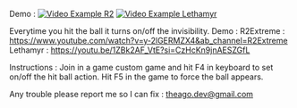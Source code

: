 Demo :
[![Video Example R2](https://i3.ytimg.com/vi/y-2lGERMZX4/maxresdefault.jpg)](https://youtu.be/y-2lGERMZX4?si=4_4jIB3EC6vJjP2m)
[![Video Example Lethamyr](https://i3.ytimg.com/vi/1ZBk2AF_VtE/maxresdefault.jpg)](https://youtu.be/1ZBk2AF_VtE?si=8tZcUCMQ6r_Lb8hB)

Everytime you hit the ball it turns on/off the invisibility.
Demo :
R2Extreme : https://www.youtube.com/watch?v=y-2lGERMZX4&ab_channel=R2Extreme
Lethamyr  : https://youtu.be/1ZBk2AF_VtE?si=CzHcKn9jnAESZGfL 

Instructions : Join in a game custom game and hit F4 in keyboard to set on/off the hit ball action. Hit F5 in the game to force the ball appears.

Any trouble please report me so I can fix : theago.dev@gmail.com
